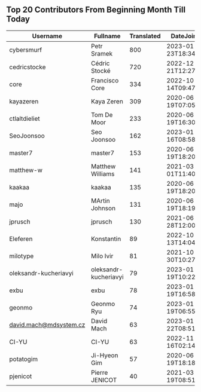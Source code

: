 ## Top 20 Contributors From Beginning Month Till Today ##
|Username|Fullname|Translated|DateJoined|
|--------|--------|----------|----------|
|cybersmurf|Petr Sramek|800|2023-01-23T18:34:00.|
|cedricstocke|Cédric Stocké|720|2022-12-21T12:27:36.|
|core|Francisco Core|334|2022-10-14T09:47:20.|
|kayazeren|Kaya Zeren|309|2020-06-19T07:05:24Z|
|ctlaltdieliet|Tom De Moor|233|2020-06-19T16:30:47Z|
|SeoJoonsoo|Seo Joonsoo|162|2023-01-16T08:58:24.|
|master7|master7|153|2020-06-19T18:20:39.|
|matthew-w|Matthew Williams|141|2021-03-01T11:40:28.|
|kaakaa|kaakaa|135|2020-06-19T18:20:26Z|
|majo|MArtin Johnson|131|2020-06-19T18:19:45Z|
|jprusch|jprusch|130|2021-06-28T12:00:18.|
|Eleferen|Konstantin|89|2022-10-13T14:04:24Z|
|milotype|Milo Ivir|81|2021-10-30T10:27:42.|
|oleksandr-kucheriavyi|oleksandr-kucheriavyi|79|2023-01-19T10:22:19.|
|exbu|exbu|78|2023-01-19T16:58:57.|
|geonmo|Geonmo Ryu|74|2023-01-19T06:55:44.|
|david.mach@mdsystem.cz|David Mach|63|2023-01-22T08:51:32.|
|CI-YU|CI-YU|63|2022-11-16T02:14:58.|
|potatogim|Ji-Hyeon Gim|57|2020-06-19T18:18:58.|
|pjenicot|Pierre JENICOT|40|2021-03-19T08:51:04.|
